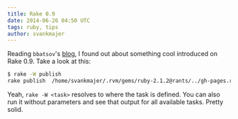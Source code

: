 ```yaml
---
title: Rake 0.9
date: 2014-06-26 04:50 UTC
tags: ruby, tips
author: svankmajer
---
```

Reading `bbatsov`'s [blog](http://batsov.com/articles/2014/05/30/find-out-where-a-rake-task-is-defined/),
I found out about something cool introduced on Rake 0.9. Take a look at this:

```bash
$ rake -W publish
rake publish  /home/svankmajer/.rvm/gems/ruby-2.1.2@rants/../gh-pages.rake:65:in `<top (required)>'
```

Yeah, `rake -W <task>` resolves to where the task is defined. You can also run
it without parameters and see that output for all available tasks. Pretty solid.
